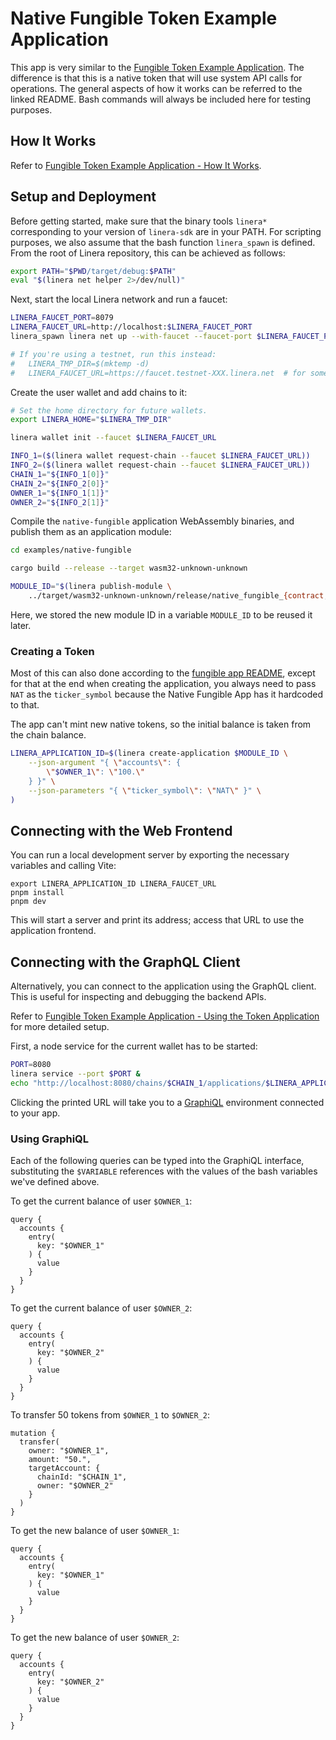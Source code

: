 # Native Fungible Token Example Application

This app is very similar to the [Fungible Token Example Application](https://github.com/linera-io/linera-protocol/blob/main/examples/fungible/README.md#fungible-token-example-application). The difference is that this is a native token that will use system API calls for operations.
The general aspects of how it works can be referred to the linked README. Bash commands will always be included here for testing purposes.

## How It Works

Refer to [Fungible Token Example Application - How It Works](https://github.com/linera-io/linera-protocol/blob/main/examples/fungible/README.md#how-it-works).

## Setup and Deployment

Before getting started, make sure that the binary tools `linera*`
corresponding to your version of `linera-sdk` are in your PATH. For
scripting purposes, we also assume that the bash function
`linera_spawn` is defined.  From the root of Linera repository, this
can be achieved as follows:

```bash
export PATH="$PWD/target/debug:$PATH"
eval "$(linera net helper 2>/dev/null)"
```

Next, start the local Linera network and run a faucet:

```bash
LINERA_FAUCET_PORT=8079
LINERA_FAUCET_URL=http://localhost:$LINERA_FAUCET_PORT
linera_spawn linera net up --with-faucet --faucet-port $LINERA_FAUCET_PORT

# If you're using a testnet, run this instead:
#   LINERA_TMP_DIR=$(mktemp -d)
#   LINERA_FAUCET_URL=https://faucet.testnet-XXX.linera.net  # for some value XXX
```

Create the user wallet and add chains to it:

```bash
# Set the home directory for future wallets.
export LINERA_HOME="$LINERA_TMP_DIR"

linera wallet init --faucet $LINERA_FAUCET_URL

INFO_1=($(linera wallet request-chain --faucet $LINERA_FAUCET_URL))
INFO_2=($(linera wallet request-chain --faucet $LINERA_FAUCET_URL))
CHAIN_1="${INFO_1[0]}"
CHAIN_2="${INFO_2[0]}"
OWNER_1="${INFO_1[1]}"
OWNER_2="${INFO_2[1]}"
```

Compile the `native-fungible` application WebAssembly binaries, and publish them as an application
module:

```bash
cd examples/native-fungible

cargo build --release --target wasm32-unknown-unknown

MODULE_ID="$(linera publish-module \
    ../target/wasm32-unknown-unknown/release/native_fungible_{contract,service}.wasm)"
```

Here, we stored the new module ID in a variable `MODULE_ID` to be reused it later.

### Creating a Token

Most of this can also done according to the [fungible app
README](https://github.com/linera-io/linera-protocol/blob/main/examples/fungible/README.md#creating-a-token),
except for that at the end when creating the application, you always
need to pass `NAT` as the `ticker_symbol` because the Native Fungible
App has it hardcoded to that.

The app can't mint new native tokens, so the initial balance is taken
from the chain balance.

```bash
LINERA_APPLICATION_ID=$(linera create-application $MODULE_ID \
    --json-argument "{ \"accounts\": {
        \"$OWNER_1\": \"100.\"
    } }" \
    --json-parameters "{ \"ticker_symbol\": \"NAT\" }" \
)
```


## Connecting with the Web Frontend

You can run a local development server by exporting the necessary
variables and calling Vite:

```bash,ignore
export LINERA_APPLICATION_ID LINERA_FAUCET_URL
pnpm install
pnpm dev
```

This will start a server and print its address; access that URL to use
the application frontend.

## Connecting with the GraphQL Client

Alternatively, you can connect to the application using the GraphQL
client.  This is useful for inspecting and debugging the backend APIs.

Refer to [Fungible Token Example Application - Using the Token
Application](https://github.com/linera-io/linera-protocol/blob/main/examples/fungible/README.md#using-the-token-application)
for more detailed setup.

First, a node service for the current wallet has to be started:

```bash
PORT=8080
linera service --port $PORT &
echo "http://localhost:8080/chains/$CHAIN_1/applications/$LINERA_APPLICATION_ID"
```

Clicking the printed URL will take you to a
[GraphiQL](https://www.gatsbyjs.com/docs/how-to/querying-data/running-queries-with-graphiql/)
environment connected to your app.

### Using GraphiQL

Each of the following queries can be typed into the GraphiQL
interface, substituting the `$VARIABLE` references with the values of
the bash variables we've defined above.

To get the current balance of user `$OWNER_1`:

```gql,uri=http://localhost:8080/chains/$CHAIN_1/applications/$LINERA_APPLICATION_ID
query {
  accounts {
    entry(
      key: "$OWNER_1"
    ) {
      value
    }
  }
}
```

To get the current balance of user `$OWNER_2`:

```gql,uri=http://localhost:8080/chains/$CHAIN_1/applications/$LINERA_APPLICATION_ID
query {
  accounts {
    entry(
      key: "$OWNER_2"
    ) {
      value
    }
  }
}
```

To transfer 50 tokens from `$OWNER_1` to `$OWNER_2`:

```gql,uri=http://localhost:8080/chains/$CHAIN_1/applications/$LINERA_APPLICATION_ID
mutation {
  transfer(
    owner: "$OWNER_1",
    amount: "50.",
    targetAccount: {
      chainId: "$CHAIN_1",
      owner: "$OWNER_2"
    }
  )
}
```

To get the new balance of user `$OWNER_1`:

```gql,uri=http://localhost:8080/chains/$CHAIN_1/applications/$LINERA_APPLICATION_ID
query {
  accounts {
    entry(
      key: "$OWNER_1"
    ) {
      value
    }
  }
}
```

To get the new balance of user `$OWNER_2`:

```gql,uri=http://localhost:8080/chains/$CHAIN_1/applications/$LINERA_APPLICATION_ID
query {
  accounts {
    entry(
      key: "$OWNER_2"
    ) {
      value
    }
  }
}
```
